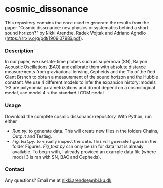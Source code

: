 # cosmic_dissonance
This repository contains the code used to generate the results from the paper "Cosmic dissonance: new physics or systematics behind a short sound horizon?" by Nikki Arendse, Radek Wojtak and Adriano Agnello (https://arxiv.org/pdf/1909.07986.pdf). 

### Description
In our paper, we use late-time probes such as supernova (SN), Baryon Acoustic Oscillations (BAO) and calibrate them with absolute distance measurements from gravitational lensing, Cepheids and the Tip of the Red Giant Branch to obtain a measurement of the sound horizon and the Hubble constant. We use 4 different models to infer the expansion history: models 1-3 are polynomial parametrizations and do not depend on a cosmological model, and model 4 is the standard LCDM model.

### Usage
Download the complete cosmic_dissonance repository. With Python, run either
* _Run.py:_ to generate data. This will create new files in the folders Chains, Output and Testing.
* _Fig_test.py:_ to visually inspect the data. This will generate figures in the folder Figures. _Fig_test.py_ can only be ran for data that is already available. To begin with, I already provided an example data file (where model 3 is ran with SN, BAO and Cepheids).

### Contact
Any questions? Email me at nikki.arendse@nbi.ku.dk
